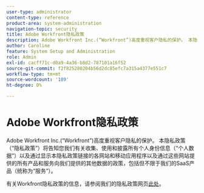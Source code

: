 ```yaml
---
user-type: administrator
content-type: reference
product-area: system-administration
navigation-topic: security
title: Adobe Workfront隐私政策
description: Adobe Workfront Inc.(“Workfront”)高度重视客户隐私的保护。 本隐私政策（“隐私政策”）将告知您我们有关收集、使用和披露所有个人身份信息（“个人数据”）以及通过显示本隐私政策链接的各网站和移动应用程序以及通过这些网站提供的所有产品和服务向我们提供的其他数据的政策，包括但不限于我们的SaaS产品（统称为“服务”）。
author: Caroline
feature: System Setup and Administration
role: Admin
exl-id: cacff71c-d0a9-4a36-b8d2-787101a16f52
source-git-commit: f2f825280204b56d2dc85efc7a315a4377e551c7
workflow-type: tm+mt
source-wordcount: '189'
ht-degree: 0%

---
```


# Adobe Workfront隐私政策

Adobe Workfront Inc.(“Workfront”)高度重视客户隐私的保护。 本隐私政策（“隐私政策”）将告知您我们有关收集、使用和披露所有个人身份信息（“个人数据”）以及通过显示本隐私政策链接的各网站和移动应用程序以及通过这些网站提供的所有产品和服务向我们提供的其他数据的政策，包括但不限于我们的SaaS产品（统称为“服务”）。

有关Workfront隐私政策的信息，请参阅我们的隐私政策网页[此处](https://www.workfront.com/privacy-notice)。
